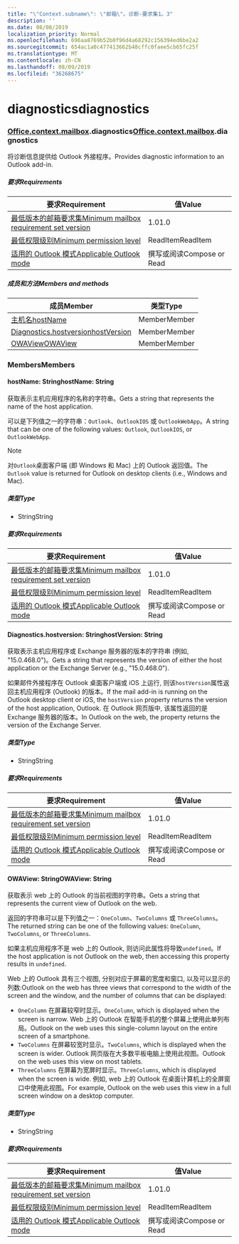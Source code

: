 ```yaml
---
title: "\"Context.subname\": \"邮箱\"。诊断-要求集1。3"
description: ''
ms.date: 08/08/2019
localization_priority: Normal
ms.openlocfilehash: 696aa8769b52b0f96d4a68292c156394ed6be2a2
ms.sourcegitcommit: 654ac1a0c477413662b48cffc0faee5cb65fc25f
ms.translationtype: MT
ms.contentlocale: zh-CN
ms.lasthandoff: 08/09/2019
ms.locfileid: "36268675"
---
```

# <a name="diagnostics"></a><span data-ttu-id="ed3df-102">diagnostics</span><span class="sxs-lookup"><span data-stu-id="ed3df-102">diagnostics</span></span>

### <a name="officeofficemdcontextofficecontextmdmailboxofficecontextmailboxmddiagnostics"></a><span data-ttu-id="ed3df-103">[Office](Office.md)[.context](Office.context.md)[.mailbox](Office.context.mailbox.md).diagnostics</span><span class="sxs-lookup"><span data-stu-id="ed3df-103">[Office](Office.md)[.context](Office.context.md)[.mailbox](Office.context.mailbox.md).diagnostics</span></span>

<span data-ttu-id="ed3df-104">将诊断信息提供给 Outlook 外接程序。</span><span class="sxs-lookup"><span data-stu-id="ed3df-104">Provides diagnostic information to an Outlook add-in.</span></span>

##### <a name="requirements"></a><span data-ttu-id="ed3df-105">要求</span><span class="sxs-lookup"><span data-stu-id="ed3df-105">Requirements</span></span>

|<span data-ttu-id="ed3df-106">要求</span><span class="sxs-lookup"><span data-stu-id="ed3df-106">Requirement</span></span>| <span data-ttu-id="ed3df-107">值</span><span class="sxs-lookup"><span data-stu-id="ed3df-107">Value</span></span>|
|---|---|
|[<span data-ttu-id="ed3df-108">最低版本的邮箱要求集</span><span class="sxs-lookup"><span data-stu-id="ed3df-108">Minimum mailbox requirement set version</span></span>](/office/dev/add-ins/reference/requirement-sets/outlook-api-requirement-sets)| <span data-ttu-id="ed3df-109">1.0</span><span class="sxs-lookup"><span data-stu-id="ed3df-109">1.0</span></span>|
|[<span data-ttu-id="ed3df-110">最低权限级别</span><span class="sxs-lookup"><span data-stu-id="ed3df-110">Minimum permission level</span></span>](/outlook/add-ins/understanding-outlook-add-in-permissions)| <span data-ttu-id="ed3df-111">ReadItem</span><span class="sxs-lookup"><span data-stu-id="ed3df-111">ReadItem</span></span>|
|[<span data-ttu-id="ed3df-112">适用的 Outlook 模式</span><span class="sxs-lookup"><span data-stu-id="ed3df-112">Applicable Outlook mode</span></span>](/outlook/add-ins/#extension-points)| <span data-ttu-id="ed3df-113">撰写或阅读</span><span class="sxs-lookup"><span data-stu-id="ed3df-113">Compose or Read</span></span>|

##### <a name="members-and-methods"></a><span data-ttu-id="ed3df-114">成员和方法</span><span class="sxs-lookup"><span data-stu-id="ed3df-114">Members and methods</span></span>

| <span data-ttu-id="ed3df-115">成员</span><span class="sxs-lookup"><span data-stu-id="ed3df-115">Member</span></span> | <span data-ttu-id="ed3df-116">类型</span><span class="sxs-lookup"><span data-stu-id="ed3df-116">Type</span></span> |
|--------|------|
| [<span data-ttu-id="ed3df-117">主机名</span><span class="sxs-lookup"><span data-stu-id="ed3df-117">hostName</span></span>](#hostname-string) | <span data-ttu-id="ed3df-118">Member</span><span class="sxs-lookup"><span data-stu-id="ed3df-118">Member</span></span> |
| [<span data-ttu-id="ed3df-119">Diagnostics.hostversion</span><span class="sxs-lookup"><span data-stu-id="ed3df-119">hostVersion</span></span>](#hostversion-string) | <span data-ttu-id="ed3df-120">Member</span><span class="sxs-lookup"><span data-stu-id="ed3df-120">Member</span></span> |
| [<span data-ttu-id="ed3df-121">OWAView</span><span class="sxs-lookup"><span data-stu-id="ed3df-121">OWAView</span></span>](#owaview-string) | <span data-ttu-id="ed3df-122">Member</span><span class="sxs-lookup"><span data-stu-id="ed3df-122">Member</span></span> |

### <a name="members"></a><span data-ttu-id="ed3df-123">Members</span><span class="sxs-lookup"><span data-stu-id="ed3df-123">Members</span></span>

#### <a name="hostname-string"></a><span data-ttu-id="ed3df-124">hostName: String</span><span class="sxs-lookup"><span data-stu-id="ed3df-124">hostName: String</span></span>

<span data-ttu-id="ed3df-125">获取表示主机应用程序的名称的字符串。</span><span class="sxs-lookup"><span data-stu-id="ed3df-125">Gets a string that represents the name of the host application.</span></span>

<span data-ttu-id="ed3df-126">可以是下列值之一的字符串：`Outlook`、`OutlookIOS` 或 `OutlookWebApp`。</span><span class="sxs-lookup"><span data-stu-id="ed3df-126">A string that can be one of the following values: `Outlook`, `OutlookIOS`, or `OutlookWebApp`.</span></span>

> [!NOTE]
> <span data-ttu-id="ed3df-127">对`Outlook`桌面客户端 (即 Windows 和 Mac) 上的 Outlook 返回值。</span><span class="sxs-lookup"><span data-stu-id="ed3df-127">The `Outlook` value is returned for Outlook on desktop clients (i.e., Windows and Mac).</span></span>

##### <a name="type"></a><span data-ttu-id="ed3df-128">类型</span><span class="sxs-lookup"><span data-stu-id="ed3df-128">Type</span></span>

*   <span data-ttu-id="ed3df-129">String</span><span class="sxs-lookup"><span data-stu-id="ed3df-129">String</span></span>

##### <a name="requirements"></a><span data-ttu-id="ed3df-130">要求</span><span class="sxs-lookup"><span data-stu-id="ed3df-130">Requirements</span></span>

|<span data-ttu-id="ed3df-131">要求</span><span class="sxs-lookup"><span data-stu-id="ed3df-131">Requirement</span></span>| <span data-ttu-id="ed3df-132">值</span><span class="sxs-lookup"><span data-stu-id="ed3df-132">Value</span></span>|
|---|---|
|[<span data-ttu-id="ed3df-133">最低版本的邮箱要求集</span><span class="sxs-lookup"><span data-stu-id="ed3df-133">Minimum mailbox requirement set version</span></span>](/office/dev/add-ins/reference/requirement-sets/outlook-api-requirement-sets)| <span data-ttu-id="ed3df-134">1.0</span><span class="sxs-lookup"><span data-stu-id="ed3df-134">1.0</span></span>|
|[<span data-ttu-id="ed3df-135">最低权限级别</span><span class="sxs-lookup"><span data-stu-id="ed3df-135">Minimum permission level</span></span>](/outlook/add-ins/understanding-outlook-add-in-permissions)| <span data-ttu-id="ed3df-136">ReadItem</span><span class="sxs-lookup"><span data-stu-id="ed3df-136">ReadItem</span></span>|
|[<span data-ttu-id="ed3df-137">适用的 Outlook 模式</span><span class="sxs-lookup"><span data-stu-id="ed3df-137">Applicable Outlook mode</span></span>](/outlook/add-ins/#extension-points)| <span data-ttu-id="ed3df-138">撰写或阅读</span><span class="sxs-lookup"><span data-stu-id="ed3df-138">Compose or Read</span></span>|

#### <a name="hostversion-string"></a><span data-ttu-id="ed3df-139">Diagnostics.hostversion: String</span><span class="sxs-lookup"><span data-stu-id="ed3df-139">hostVersion: String</span></span>

<span data-ttu-id="ed3df-140">获取表示主机应用程序或 Exchange 服务器的版本的字符串 (例如, "15.0.468.0")。</span><span class="sxs-lookup"><span data-stu-id="ed3df-140">Gets a string that represents the version of either the host application or the Exchange Server (e.g., "15.0.468.0").</span></span>

<span data-ttu-id="ed3df-141">如果邮件外接程序在 Outlook 桌面客户端或 iOS 上运行, 则该`hostVersion`属性返回主机应用程序 (Outlook) 的版本。</span><span class="sxs-lookup"><span data-stu-id="ed3df-141">If the mail add-in is running on the Outlook desktop client or iOS, the `hostVersion` property returns the version of the host application, Outlook.</span></span> <span data-ttu-id="ed3df-142">在 Outlook 网页版中, 该属性返回的是 Exchange 服务器的版本。</span><span class="sxs-lookup"><span data-stu-id="ed3df-142">In Outlook on the web, the property returns the version of the Exchange Server.</span></span>

##### <a name="type"></a><span data-ttu-id="ed3df-143">类型</span><span class="sxs-lookup"><span data-stu-id="ed3df-143">Type</span></span>

*   <span data-ttu-id="ed3df-144">String</span><span class="sxs-lookup"><span data-stu-id="ed3df-144">String</span></span>

##### <a name="requirements"></a><span data-ttu-id="ed3df-145">要求</span><span class="sxs-lookup"><span data-stu-id="ed3df-145">Requirements</span></span>

|<span data-ttu-id="ed3df-146">要求</span><span class="sxs-lookup"><span data-stu-id="ed3df-146">Requirement</span></span>| <span data-ttu-id="ed3df-147">值</span><span class="sxs-lookup"><span data-stu-id="ed3df-147">Value</span></span>|
|---|---|
|[<span data-ttu-id="ed3df-148">最低版本的邮箱要求集</span><span class="sxs-lookup"><span data-stu-id="ed3df-148">Minimum mailbox requirement set version</span></span>](/office/dev/add-ins/reference/requirement-sets/outlook-api-requirement-sets)| <span data-ttu-id="ed3df-149">1.0</span><span class="sxs-lookup"><span data-stu-id="ed3df-149">1.0</span></span>|
|[<span data-ttu-id="ed3df-150">最低权限级别</span><span class="sxs-lookup"><span data-stu-id="ed3df-150">Minimum permission level</span></span>](/outlook/add-ins/understanding-outlook-add-in-permissions)| <span data-ttu-id="ed3df-151">ReadItem</span><span class="sxs-lookup"><span data-stu-id="ed3df-151">ReadItem</span></span>|
|[<span data-ttu-id="ed3df-152">适用的 Outlook 模式</span><span class="sxs-lookup"><span data-stu-id="ed3df-152">Applicable Outlook mode</span></span>](/outlook/add-ins/#extension-points)| <span data-ttu-id="ed3df-153">撰写或阅读</span><span class="sxs-lookup"><span data-stu-id="ed3df-153">Compose or Read</span></span>|

#### <a name="owaview-string"></a><span data-ttu-id="ed3df-154">OWAView: String</span><span class="sxs-lookup"><span data-stu-id="ed3df-154">OWAView: String</span></span>

<span data-ttu-id="ed3df-155">获取表示 web 上的 Outlook 的当前视图的字符串。</span><span class="sxs-lookup"><span data-stu-id="ed3df-155">Gets a string that represents the current view of Outlook on the web.</span></span>

<span data-ttu-id="ed3df-156">返回的字符串可以是下列值之一：`OneColumn`、`TwoColumns` 或 `ThreeColumns`。</span><span class="sxs-lookup"><span data-stu-id="ed3df-156">The returned string can be one of the following values: `OneColumn`, `TwoColumns`, or `ThreeColumns`.</span></span>

<span data-ttu-id="ed3df-157">如果主机应用程序不是 web 上的 Outlook, 则访问此属性将导致`undefined`。</span><span class="sxs-lookup"><span data-stu-id="ed3df-157">If the host application is not Outlook on the web, then accessing this property results in `undefined`.</span></span>

<span data-ttu-id="ed3df-158">Web 上的 Outlook 具有三个视图, 分别对应于屏幕的宽度和窗口, 以及可以显示的列数:</span><span class="sxs-lookup"><span data-stu-id="ed3df-158">Outlook on the web has three views that correspond to the width of the screen and the window, and the number of columns that can be displayed:</span></span>

*   <span data-ttu-id="ed3df-159">`OneColumn` 在屏幕较窄时显示。</span><span class="sxs-lookup"><span data-stu-id="ed3df-159">`OneColumn`, which is displayed when the screen is narrow.</span></span> <span data-ttu-id="ed3df-160">Web 上的 Outlook 在智能手机的整个屏幕上使用此单列布局。</span><span class="sxs-lookup"><span data-stu-id="ed3df-160">Outlook on the web uses this single-column layout on the entire screen of a smartphone.</span></span>
*   <span data-ttu-id="ed3df-161">`TwoColumns` 在屏幕较宽时显示。</span><span class="sxs-lookup"><span data-stu-id="ed3df-161">`TwoColumns`, which is displayed when the screen is wider.</span></span> <span data-ttu-id="ed3df-162">Outlook 网页版在大多数平板电脑上使用此视图。</span><span class="sxs-lookup"><span data-stu-id="ed3df-162">Outlook on the web uses this view on most tablets.</span></span>
*   <span data-ttu-id="ed3df-163">`ThreeColumns` 在屏幕为宽屏时显示。</span><span class="sxs-lookup"><span data-stu-id="ed3df-163">`ThreeColumns`, which is displayed when the screen is wide.</span></span> <span data-ttu-id="ed3df-164">例如, web 上的 Outlook 在桌面计算机上的全屏窗口中使用此视图。</span><span class="sxs-lookup"><span data-stu-id="ed3df-164">For example, Outlook on the web uses this view in a full screen window on a desktop computer.</span></span>

##### <a name="type"></a><span data-ttu-id="ed3df-165">类型</span><span class="sxs-lookup"><span data-stu-id="ed3df-165">Type</span></span>

*   <span data-ttu-id="ed3df-166">String</span><span class="sxs-lookup"><span data-stu-id="ed3df-166">String</span></span>

##### <a name="requirements"></a><span data-ttu-id="ed3df-167">要求</span><span class="sxs-lookup"><span data-stu-id="ed3df-167">Requirements</span></span>

|<span data-ttu-id="ed3df-168">要求</span><span class="sxs-lookup"><span data-stu-id="ed3df-168">Requirement</span></span>| <span data-ttu-id="ed3df-169">值</span><span class="sxs-lookup"><span data-stu-id="ed3df-169">Value</span></span>|
|---|---|
|[<span data-ttu-id="ed3df-170">最低版本的邮箱要求集</span><span class="sxs-lookup"><span data-stu-id="ed3df-170">Minimum mailbox requirement set version</span></span>](/office/dev/add-ins/reference/requirement-sets/outlook-api-requirement-sets)| <span data-ttu-id="ed3df-171">1.0</span><span class="sxs-lookup"><span data-stu-id="ed3df-171">1.0</span></span>|
|[<span data-ttu-id="ed3df-172">最低权限级别</span><span class="sxs-lookup"><span data-stu-id="ed3df-172">Minimum permission level</span></span>](/outlook/add-ins/understanding-outlook-add-in-permissions)| <span data-ttu-id="ed3df-173">ReadItem</span><span class="sxs-lookup"><span data-stu-id="ed3df-173">ReadItem</span></span>|
|[<span data-ttu-id="ed3df-174">适用的 Outlook 模式</span><span class="sxs-lookup"><span data-stu-id="ed3df-174">Applicable Outlook mode</span></span>](/outlook/add-ins/#extension-points)| <span data-ttu-id="ed3df-175">撰写或阅读</span><span class="sxs-lookup"><span data-stu-id="ed3df-175">Compose or Read</span></span>|
